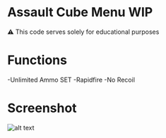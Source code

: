 # Assault Cube Menu WIP

⚠️ This code serves solely for educational purposes

# Functions

-Unlimited Ammo SET
-Rapidfire
-No Recoil


# Screenshot

![alt text]([https://i.imgur.com/fLr59GL.png])




